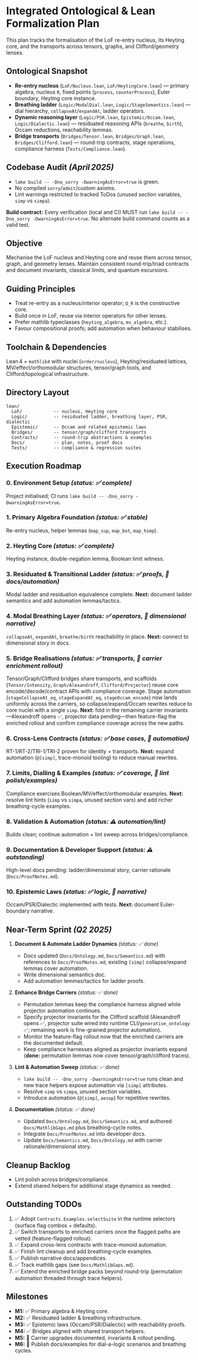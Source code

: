 # Integrated Ontological & Lean Formalization Plan

This plan tracks the formalisation of the LoF re-entry nucleus, its Heyting core, and the transports across tensors, graphs, and Clifford/geometry lenses.

## Ontological Snapshot

- **Re-entry nucleus** (`LoF/Nucleus.lean`, `LoF/HeytingCore.lean`) — primary algebra, nucleus `R`, fixed points (`process`, `counterProcess`), Euler boundary, Heyting core instance.
- **Breathing ladder** (`Logic/ModalDial.lean`, `Logic/StageSemantics.lean`) — dial hierarchy, `collapseAt`/`expandAt`, ladder operators.
- **Dynamic reasoning layer** (`Logic/PSR.lean`, `Epistemic/Occam.lean`, `Logic/Dialectic.lean`) — residuated reasoning APIs (`breathe`, `birth`), Occam reductions, reachability lemmas.
- **Bridge transports** (`Bridges/Tensor.lean`, `Bridges/Graph.lean`, `Bridges/Clifford.lean`) — round-trip contracts, stage operations, compliance harness (`Tests/Compliance.lean`).

## Codebase Audit *(April 2025)*

- `lake build -- -Dno_sorry -DwarningAsError=true` is green.
- No compiled `sorry`/`admit`/custom axioms.
- Lint warnings restricted to tracked ToDos (unused section variables, `simp` vs `simpa`).

**Build contract:** Every verification (local and CI) MUST run `lake build -- -Dno_sorry -DwarningAsError=true`. No alternate build command counts as a valid test.

## Objective

Mechanise the LoF nucleus and Heyting core and reuse them across tensor, graph, and geometry lenses.  Maintain consistent round-trip/triad contracts and document invariants, classical limits, and quantum excursions.

## Guiding Principles

- Treat re-entry as a nucleus/interior operator; `Ω_R` is the constructive core.
- Build once in LoF, reuse via interior operators for other lenses.
- Prefer mathlib typeclasses (`heyting_algebra`, `mv_algebra`, etc.).
- Favour compositional proofs; add automation when behaviour stabilises.

## Toolchain & Dependencies

Lean 4 + `mathlib4` with nuclei (`order/nucleus`), Heyting/residuated lattices, MV/effect/orthomodular structures, tensor/graph tools, and Clifford/topological infrastructure.

## Directory Layout

```
lean/
  LoF/            -- nucleus, Heyting core
  Logic/          -- residuated ladder, breathing layer, PSR, dialectic
  Epistemic/      -- Occam and related epistemic laws
  Bridges/        -- tensor/graph/clifford transports
  Contracts/      -- round-trip abstractions & examples
  Docs/           -- plan, notes, proof docs
  Tests/          -- compliance & regression suites
```

## Execution Roadmap

### 0. Environment Setup *(status: ✅ complete)*

Project initialised; CI runs `lake build -- -Dno_sorry -DwarningAsError=true`.

### 1. Primary Algebra Foundation *(status: ✅ stable)*

Re-entry nucleus, helper lemmas (`map_sup`, `map_bot`, `map_himp`).

### 2. Heyting Core *(status: ✅ complete)*

Heyting instance, double-negation lemma, Boolean limit witness.

### 3. Residuated & Transitional Ladder *(status: ✅ proofs, 📌 docs/automation)*

Modal ladder and residuation equivalence complete. **Next:** document ladder semantics and add automation lemmas/tactics.

### 4. Modal Breathing Layer *(status: ✅ operators, 📌 dimensional narrative)*

`collapseAt`, `expandAt`, `breathe/birth` reachability in place. **Next:** connect to dimensional story in docs.

### 5. Bridge Realisations *(status: ✅ transports, 📌 carrier enrichment rollout)*

Tensor/Graph/Clifford bridges share transports, and scaffolds (`Tensor/Intensity`, `Graph/Alexandroff`, `Clifford/Projector`) reuse core encode/decode/contract APIs with compliance coverage. Stage automation (`stageCollapseAt_eq`, `stageExpandAt_eq`, `stageOccam_encode`) now lands uniformly across the carriers, so collapse/expand/Occam rewrites reduce to core nuclei with a single `simp`. **Next:** fold in the remaining carrier invariants—Alexandroff opens ✅, projector data pending—then feature-flag the enriched rollout and confirm compliance coverage across the new paths.

### 6. Cross-Lens Contracts *(status: ✅ base cases, 📌 automation)*

RT-1/RT-2/TRI-1/TRI-2 proven for identity + transports. **Next:** expand automation (`@[simp]`, trace-monoid tooling) to reduce manual rewrites.

### 7. Limits, Dialling & Examples *(status: ✅ coverage, 📌 lint polish/examples)*

Compliance exercises Boolean/MV/effect/orthomodular examples. **Next:** resolve lint hints (`simp` vs `simpa`, unused section vars) and add richer breathing-cycle examples.

### 8. Validation & Automation *(status: ⚠️ automation/lint)*

Builds clean; continue automation + lint sweep across bridges/compliance.

### 9. Documentation & Developer Support *(status: ⚠️ outstanding)*

High-level docs pending: ladder/dimensional story, carrier rationale (`Docs/ProofNotes.md`).

### 10. Epistemic Laws *(status: ✅ logic, 📌 narrative)*

Occam/PSR/Dialectic implemented with tests. **Next:** document Euler-boundary narrative.

## Near-Term Sprint *(Q2 2025)*

1. **Document & Automate Ladder Dynamics** *(status: ✅ done)*
   - Docs updated (`Docs/Ontology.md`, `Docs/Semantics.md`) with references to `Docs/ProofNotes.md`; existing `[simp]` collapse/expand lemmas cover automation.
   - Write dimensional semantics doc.
   - Add automation lemmas/tactics for ladder proofs.

2. **Enhance Bridge Carriers** *(status: ✅ done)*
   - Permutation lemmas keep the compliance harness aligned while projector automation continues.
   - Specify projector invariants for the Clifford scaffold (Alexandroff opens ✅, projector suite wired into runtime CLI/`generative_ontology` ✅; remaining work is fine-grained projector automation).
   - Monitor the feature-flag rollout now that the enriched carriers are the documented default.
   - Keep compliance harnesses aligned as projector invariants expand (**done:** permutation lemmas now cover tensor/graph/clifford traces).

3. **Lint & Automation Sweep** *(status: ✅ done)*
   - `lake build -- -Dno_sorry -DwarningAsError=true` runs clean and new trace helpers expose automation via `[simp]` attributes.
   - Resolve `simp` vs `simpa`, unused section variables.
   - Introduce automation (`@[simp]`, `aesop`) for repetitive rewrites.

4. **Documentation** *(status: ✅ done)*
   - Updated `Docs/Ontology.md`, `Docs/Semantics.md`, and authored `Docs/MathlibGaps.md` plus breathing-cycle notes.
   - Integrate `Docs/ProofNotes.md` into developer docs.
   - Update `Docs/Semantics.md`, `Docs/Ontology.md` with carrier rationale/dimensional story.

## Cleanup Backlog

- Lint polish across bridges/compliance.
- Extend shared helpers for additional stage dynamics as needed.

## Outstanding TODOs

1. ✅ Adopt `Contracts.Examples.selectSuite` in the runtime selectors (surface flag combos + defaults).
2. ✅ Switch transports to enriched carriers once the flagged paths are vetted (feature-flagged rollout).
3. ✅ Expand cross-lens contracts with trace-monoid automation.
4. ✅ Finish lint cleanup and add breathing-cycle examples.
5. ✅ Publish narrative docs/appendices.
6. ✅ Track mathlib gaps (see `Docs/MathlibGaps.md`).
7. ✅ Extend the enriched bridge packs beyond round-trip (permutation automation threaded through trace helpers).

## Milestones

- **M1:** ✅ Primary algebra & Heyting core.
- **M2:** ✅ Residuated ladder & breathing infrastructure.
- **M3:** ✅ Epistemic laws (Occam/PSR/Dialectic) with reachability proofs.
- **M4:** ✅ Bridges aligned with shared transport helpers.
- **M5:** 📌 Carrier upgrades documented, invariants & rollout pending.
- **M6:** 📌 Publish docs/examples for dial-a-logic scenarios and breathing cycles.





